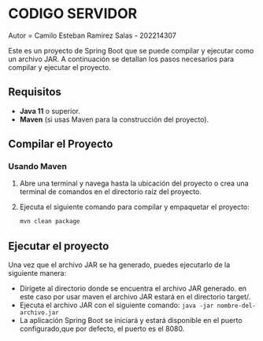 # CODIGO SERVIDOR
Autor = Camilo Esteban Ramirez Salas - 202214307

Este es un proyecto de Spring Boot que se puede compilar y ejecutar como un archivo JAR. A continuación se detallan los pasos necesarios para compilar y ejecutar el proyecto.

## Requisitos

- **Java 11** o superior.
- **Maven** (si usas Maven para la construcción del proyecto).

## Compilar el Proyecto

### Usando Maven

1. Abre una terminal y navega hasta la ubicación del proyecto o crea una terminal de comandos en el directorio raíz del proyecto.
2. Ejecuta el siguiente comando para compilar y empaquetar el proyecto:

   ```bash
   mvn clean package

## Ejecutar el proyecto
Una vez que el archivo JAR se ha generado, puedes ejecutarlo de la siguiente manera:
- Dirígete al directorio donde se encuentra el archivo JAR generado. en este caso por usar maven el archivo JAR estará en el directorio target/. 
- Ejecuta el archivo JAR con el siguiente comando: `java -jar nombre-del-archivo.jar`
- La aplicación Spring Boot se iniciará y estará disponible en el puerto configurado,que por defecto, el puerto es el 8080.